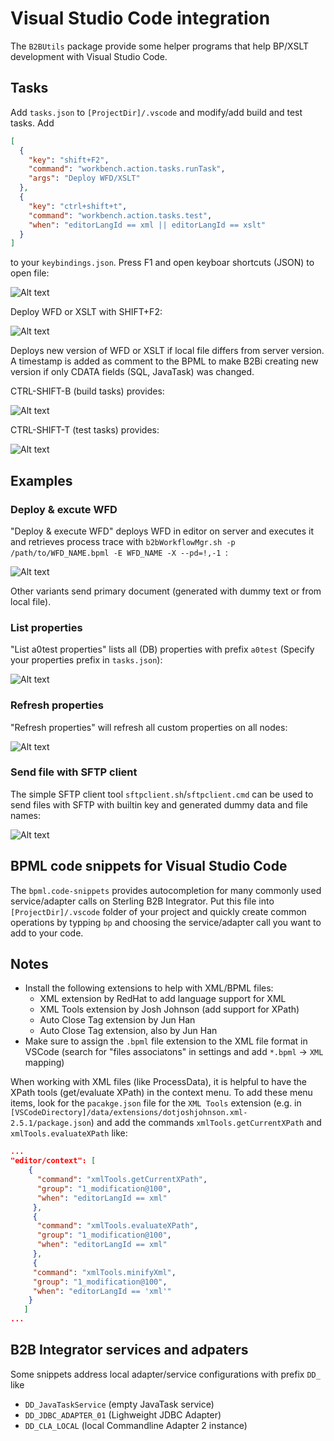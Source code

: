 # Visual Studio Code integration

The `B2BUtils` package provide some helper programs that help BP/XSLT development with Visual Studio Code.

## Tasks

Add `tasks.json` to `[ProjectDir]/.vscode` and modify/add build and test tasks. Add

```json
[
  {
    "key": "shift+F2",
    "command": "workbench.action.tasks.runTask",
    "args": "Deploy WFD/XSLT"
  },
  {
    "key": "ctrl+shift+t",
    "command": "workbench.action.tasks.test",
    "when": "editorLangId == xml || editorLangId == xslt"
  }
]
```
to your `keybindings.json`. Press F1 and open keyboar shortcuts (JSON) to open file:

![Alt text](../images/vscode-img1.png)

Deploy WFD or XSLT with SHIFT+F2:

![Alt text](../images/vscode-img2.png)

Deploys new version of WFD or XSLT if local file differs from server version. A timestamp is added as comment to the BPML to make B2Bi creating new version if only CDATA fields (SQL, JavaTask) was changed.

CTRL-SHIFT-B (build tasks) provides:

![Alt text](../images/vscode-img3.png)

CTRL-SHIFT-T (test tasks) provides:

![Alt text](../images/vscode-img4.png)

## Examples

### Deploy & excute WFD

"Deploy & execute WFD" deploys WFD in editor on server and executes it and retrieves process trace with `b2bWorkflowMgr.sh -p /path/to/WFD_NAME.bpml -E WFD_NAME -X --pd=!,-1 `:

![Alt text](../images/vscode-img5.png)

Other variants send primary document (generated with dummy text or from local file).

### List properties

"List a0test properties" lists all (DB) properties with prefix `a0test` (Specify your properties prefix in `tasks.json`):

![Alt text](../images/vscode-img7.png)

### Refresh properties

"Refresh properties" will refresh all custom properties on all nodes:

![Alt text](../images/vscode-img6.png)

### Send file with SFTP client

The simple SFTP client tool `sftpclient.sh`/`sftpclient.cmd` can be used to send files with SFTP with builtin key and generated dummy data and file names:

![Alt text](../images/vscode-img8.png)

## BPML code snippets for Visual Studio Code

The `bpml.code-snippets` provides autocompletion for many commonly used service/adapter calls on Sterling B2B Integrator.
Put this file into `[ProjectDir]/.vscode` folder of your project and quickly create common operations by typping `bp` and choosing the service/adapter call you want to add to your code.

## Notes

* Install the following extensions to help with XML/BPML files:
  * XML extension by RedHat to add language support for XML
  * XML Tools extension by Josh Johnson (add support for XPath)
  * Auto Close Tag extension by Jun Han
  * Auto Close Tag extension, also by Jun Han
* Make sure to assign the `.bpml` file extension to the XML file format in VSCode (search for "files associatons" in settings and add `*.bpml` &rarr; `XML` mapping)

When working with XML files (like ProcessData), it is helpful to have the XPath tools (get/evaluate XPath) in the context menu. To add these menu items, look for the `pacakge.json` file for the `XML Tools` extension (e.g. in `[VSCodeDirectory]/data/extensions/dotjoshjohnson.xml-2.5.1/package.json`) and add the commands `xmlTools.getCurrentXPath` and `xmlTools.evaluateXPath` like:

```json
...
"editor/context": [
    {
      "command": "xmlTools.getCurrentXPath",
      "group": "1_modification@100",
      "when": "editorLangId == xml"
     },
     {
      "command": "xmlTools.evaluateXPath",
      "group": "1_modification@100",
      "when": "editorLangId == xml"
     },
     {
     "command": "xmlTools.minifyXml",
     "group": "1_modification@100",
     "when": "editorLangId == 'xml'"
    }
   ]
...
```

## B2B Integrator services and adpaters

Some snippets address local adapter/service configurations with prefix `DD_` like

* `DD_JavaTaskService` (empty JavaTask service)
* `DD_JDBC_ADAPTER_01` (Lighweight JDBC Adapter)
* `DD_CLA_LOCAL` (local Commandline Adapter 2 instance)
